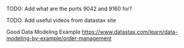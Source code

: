 TODO: Add what are the ports 9042 and 9160 for?


TODO: Add useful videos from datastax site

Good Data Modeling Example
https://www.datastax.com/learn/data-modeling-by-example/order-management
